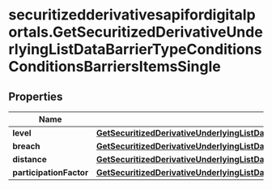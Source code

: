 # securitizedderivativesapifordigitalportals.GetSecuritizedDerivativeUnderlyingListDataBarrierTypeConditionsConditionsBarriersItemsSingle

## Properties

Name | Type | Description | Notes
------------ | ------------- | ------------- | -------------
**level** | [**GetSecuritizedDerivativeUnderlyingListDataBarrierTypeConditionsConditionsBarriersItemsSingleLevel**](GetSecuritizedDerivativeUnderlyingListDataBarrierTypeConditionsConditionsBarriersItemsSingleLevel.md) |  | [optional] 
**breach** | [**GetSecuritizedDerivativeUnderlyingListDataBarrierTypeConditionsConditionsBarriersItemsSingleBreach**](GetSecuritizedDerivativeUnderlyingListDataBarrierTypeConditionsConditionsBarriersItemsSingleBreach.md) |  | [optional] 
**distance** | [**GetSecuritizedDerivativeUnderlyingListDataBarrierTypeConditionsConditionsBarriersItemsSingleDistance**](GetSecuritizedDerivativeUnderlyingListDataBarrierTypeConditionsConditionsBarriersItemsSingleDistance.md) |  | [optional] 
**participationFactor** | [**GetSecuritizedDerivativeUnderlyingListDataBarrierTypeConditionsConditionsBarriersItemsSingleParticipationFactor**](GetSecuritizedDerivativeUnderlyingListDataBarrierTypeConditionsConditionsBarriersItemsSingleParticipationFactor.md) |  | [optional] 


